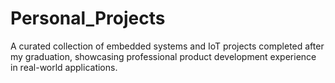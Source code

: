 # Personal_Projects
A curated collection of embedded systems and IoT projects completed after my graduation, showcasing professional product development experience in real-world applications.

